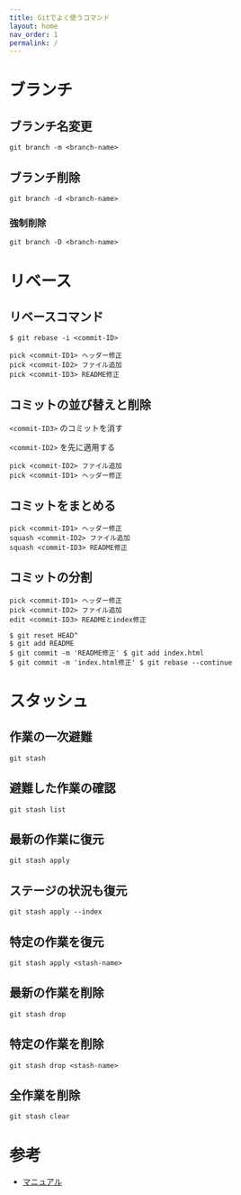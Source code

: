 ```yaml
---
title: Gitでよく使うコマンド
layout: home
nav_order: 1
permalink: /
---
```



# ブランチ

## ブランチ名変更
```
git branch -m <branch-name> 
```

## ブランチ削除
```
git branch -d <branch-name>
```

### 強制削除
```
git branch -D <branch-name>
```

# リベース

## リベースコマンド

```
$ git rebase -i <commit-ID>

pick <commit-ID1> ヘッダー修正
pick <commit-ID2> ファイル追加
pick <commit-ID3> README修正
```

## コミットの並び替えと削除
`<commit-ID3>` のコミットを消す 

`<commit-ID2>` を先に適用する 

```
pick <commit-ID2> ファイル追加 
pick <commit-ID1> ヘッダー修正
```

## コミットをまとめる

```
pick <commit-ID1> ヘッダー修正 
squash <commit-ID2> ファイル追加 
squash <commit-ID3> README修正
```

## コミットの分割

```
pick <commit-ID1> ヘッダー修正
pick <commit-ID2> ファイル追加
edit <commit-ID3> READMEとindex修正
```
```
$ git reset HEAD^
$ git add README
$ git commit -m 'README修正' $ git add index.html
$ git commit -m 'index.html修正' $ git rebase --continue
```

# スタッシュ

## 作業の一次避難
```
git stash
```

## 避難した作業の確認
```
git stash list
```

## 最新の作業に復元
```
git stash apply
```

## ステージの状況も復元
```
git stash apply --index
```

## 特定の作業を復元
```
git stash apply <stash-name>
```

## 最新の作業を削除
```
git stash drop
```

## 特定の作業を削除
```
git stash drop <stash-name>
```

## 全作業を削除
```
git stash clear
```

# 参考

* [マニュアル](https://git-scm.com/docs/user-manual.html)
